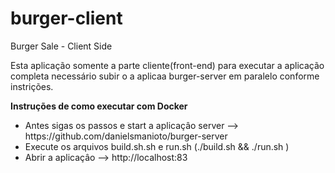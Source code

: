 # burger-client
Burger Sale - Client Side

Esta aplicação  somente a parte cliente(front-end) para executar a aplicação completa  necessário subir o a aplicaa burger-server em paralelo conforme instrições.

<b>Instruções de como executar com Docker</b>
<ul>
  <li>Antes sigas os passos e start a aplicaçâo server --> https://github.com/danielsmanioto/burger-server</li>
  <li>Execute os arquivos build.sh.sh e run.sh (./build.sh && ./run.sh ) </li>
  <li>Abrir a aplicaçâo --> http://localhost:83 </li>
</ul>


